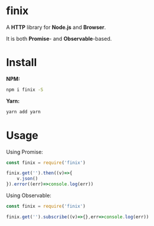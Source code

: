 # finix

A __HTTP__ library for __Node.js__ and __Browser__.

It is both __Promise__- and __Observable__-based.

# Install

__NPM:__
```sh
npm i finix -S
```

__Yarn:__

```sh
yarn add yarn
```

# Usage

Using Promise:

```js
const finix = require('finix')

finix.get('').then((v)=>{
    v.json()
}).error((err)=>console.log(err))
```

Using Observable:

```js
const finix = require('finix')

finix.get('').subscribe((v)=>{},err=>console.log(err))
```
